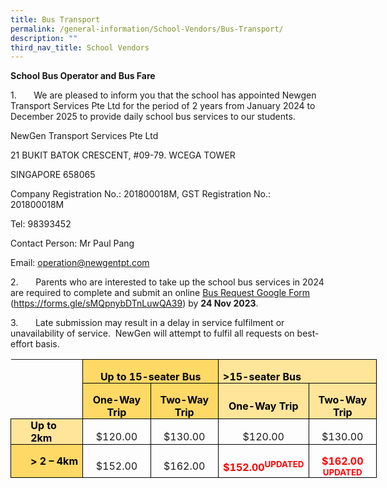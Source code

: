 ```yaml
---
title: Bus Transport
permalink: /general-information/School-Vendors/Bus-Transport/
description: ""
third_nav_title: School Vendors
---
```

**School Bus Operator and Bus Fare**

1.&nbsp;&nbsp;&nbsp;&nbsp;&nbsp;&nbsp; We are pleased to inform you that the school has appointed Newgen Transport Services Pte Ltd for the period of 2 years from January 2024 to December 2025 to provide daily school bus services to our students.

NewGen Transport Services Pte Ltd

21 BUKIT BATOK CRESCENT, #09-79. WCEGA TOWER

SINGAPORE 658065

Company Registration No.: 201800018M, GST Registration No.: 201800018M

Tel: 98393452

Contact Person: Mr Paul Pang

Email: [operation@newgentpt.com](mailto:operation@newgentpt.com)

2.&nbsp;&nbsp;&nbsp;&nbsp;&nbsp;&nbsp; Parents who are interested to take up the school bus services in 2024 are required to complete and submit an online [Bus Request Google Form](https://forms.gle/sMQpnybDTnLuwQA39) (https://forms.gle/sMQpnybDTnLuwQA39) by **24 Nov 2023**.

3.&nbsp;&nbsp;&nbsp;&nbsp;&nbsp;&nbsp; Late submission may result in a delay in service fulfilment or unavailability of service.&nbsp; NewGen will attempt to fulfil all requests on best-effort basis.

<table class="MsoTableGrid" border="1" cellspacing="0" cellpadding="0" width="586" style="width:439.45pt;border-collapse:collapse;border:none;mso-border-alt:
 solid windowtext .5pt;mso-yfti-tbllook:1184;mso-padding-alt:0in 5.4pt 0in 5.4pt"><tbody><tr style="mso-yfti-irow:0;mso-yfti-firstrow:yes;height:28.35pt;mso-height-rule:
  exactly"><td width="132" style="width:99.25pt;border:none;border-right:solid windowtext 1.0pt;
  mso-border-right-alt:solid windowtext .5pt;padding:0in 5.4pt 0in 5.4pt;
  height:28.35pt;mso-height-rule:exactly"><p class="MsoNormal" align="center" style="margin-bottom:0in;text-align:center;
  line-height:normal">&nbsp;</p></td><td width="227" colspan="2" style="width:170.1pt;border:solid windowtext 1.0pt;
  border-left:none;mso-border-left-alt:solid windowtext .5pt;mso-border-alt:
  solid windowtext .5pt;background:#FFD966;mso-background-themecolor:accent4;
  mso-background-themetint:153;padding:0in 5.4pt 0in 5.4pt;height:28.35pt;
  mso-height-rule:exactly"><p class="MsoNormal" align="center" style="margin-bottom:0in;text-align:center;
  line-height:normal"><b><span style="font-size:12.0pt;color:black;mso-color-alt:
  windowtext">Up to 15-seater Bus</span></b><b><span style="font-size:12.0pt"></span></b></p></td><td width="227" colspan="2" style="width:170.1pt;border:solid windowtext 1.0pt;
  border-left:none;mso-border-left-alt:solid windowtext .5pt;mso-border-alt:
  solid windowtext .5pt;background:#FFE599;mso-background-themecolor:accent4;
  mso-background-themetint:102;padding:0in 5.4pt 0in 5.4pt;height:28.35pt;
  mso-height-rule:exactly"><p class="MsoListParagraph" style="margin-bottom:0in;mso-add-space:auto;
  line-height:normal"><b><span style="font-size:12.0pt;color:black;mso-color-alt:
  windowtext">&gt;15-seater Bus</span></b><b><span style="font-size:12.0pt"></span></b></p></td></tr><tr style="mso-yfti-irow:1;height:28.35pt;mso-height-rule:exactly"><td width="132" style="width:99.25pt;border-top:none;border-left:none;
  border-bottom:solid windowtext 1.0pt;border-right:solid windowtext 1.0pt;
  mso-border-bottom-alt:solid windowtext .5pt;mso-border-right-alt:solid windowtext .5pt;
  padding:0in 5.4pt 0in 5.4pt;height:28.35pt;mso-height-rule:exactly"><p class="MsoNormal" align="center" style="margin-bottom:0in;text-align:center;
  line-height:normal">&nbsp;</p></td><td width="113" style="width:85.05pt;border-top:none;border-left:none;
  border-bottom:solid windowtext 1.0pt;border-right:solid windowtext 1.0pt;
  mso-border-top-alt:solid windowtext .5pt;mso-border-left-alt:solid windowtext .5pt;
  mso-border-alt:solid windowtext .5pt;background:#FFD966;mso-background-themecolor:
  accent4;mso-background-themetint:153;padding:0in 5.4pt 0in 5.4pt;height:28.35pt;
  mso-height-rule:exactly"><p class="MsoNormal" align="center" style="margin-bottom:0in;text-align:center;
  line-height:normal"><b><span style="font-size:12.0pt;color:black;mso-color-alt:
  windowtext">One-Way Trip</span></b><b><span style="font-size:12.0pt"></span></b></p></td><td width="113" style="width:85.05pt;border:solid windowtext 1.0pt;border-left:
  none;mso-border-left-alt:solid windowtext .5pt;mso-border-alt:solid windowtext .5pt;
  background:#FFD966;mso-background-themecolor:accent4;mso-background-themetint:
  153;padding:0in 5.4pt 0in 5.4pt;height:28.35pt;mso-height-rule:exactly"><p class="MsoNormal" align="center" style="margin-bottom:0in;text-align:center;
  line-height:normal"><b><span style="font-size:12.0pt;color:black;mso-color-alt:
  windowtext">Two-Way Trip</span></b><b><span style="font-size:12.0pt"></span></b></p></td><td width="113" style="width:85.05pt;border-top:none;border-left:none;
  border-bottom:solid windowtext 1.0pt;border-right:solid windowtext 1.0pt;
  mso-border-top-alt:solid windowtext .5pt;mso-border-left-alt:solid windowtext .5pt;
  mso-border-alt:solid windowtext .5pt;background:#FFE599;mso-background-themecolor:
  accent4;mso-background-themetint:102;padding:0in 5.4pt 0in 5.4pt;height:28.35pt;
  mso-height-rule:exactly"><p class="MsoNormal" align="center" style="margin-bottom:0in;text-align:center;
  line-height:normal"><b><span style="font-size:12.0pt;color:black;mso-color-alt:
  windowtext">One-Way Trip</span></b><b><span style="font-size:12.0pt"></span></b></p></td><td width="113" style="width:85.05pt;border-top:none;border-left:none;
  border-bottom:solid windowtext 1.0pt;border-right:solid windowtext 1.0pt;
  mso-border-top-alt:solid windowtext .5pt;mso-border-left-alt:solid windowtext .5pt;
  mso-border-alt:solid windowtext .5pt;background:#FFE599;mso-background-themecolor:
  accent4;mso-background-themetint:102;padding:0in 5.4pt 0in 5.4pt;height:28.35pt;
  mso-height-rule:exactly"><p class="MsoNormal" align="center" style="margin-bottom:0in;text-align:center;
  line-height:normal"><b><span style="font-size:12.0pt;color:black;mso-color-alt:
  windowtext">Two-Way Trip</span></b><b><span style="font-size:12.0pt"></span></b></p></td></tr><tr style="mso-yfti-irow:2;height:28.35pt;mso-height-rule:exactly"><td width="132" style="width:99.25pt;border:solid windowtext 1.0pt;border-top:
  none;mso-border-top-alt:solid windowtext .5pt;mso-border-alt:solid windowtext .5pt;
  background:#FFE599;mso-background-themecolor:accent4;mso-background-themetint:
  102;padding:0in 5.4pt 0in 5.4pt;height:28.35pt;mso-height-rule:exactly"><p class="MsoListParagraph" style="margin-top:0in;margin-right:0in;margin-bottom:
  0in;margin-left:.25in;mso-add-space:auto;line-height:normal"><b><span style="font-size:12.0pt;color:black;mso-color-alt:windowtext">Up to 2km</span></b><b><span style="font-size:12.0pt"></span></b></p></td><td width="113" style="width:85.05pt;border-top:none;border-left:none;
  border-bottom:solid windowtext 1.0pt;border-right:solid windowtext 1.0pt;
  mso-border-top-alt:solid windowtext .5pt;mso-border-left-alt:solid windowtext .5pt;
  mso-border-alt:solid windowtext .5pt;padding:0in 5.4pt 0in 5.4pt;height:28.35pt;
  mso-height-rule:exactly"><p class="MsoNormal" align="center" style="margin-bottom:0in;text-align:center;
  line-height:normal">$120.00</p></td><td width="113" style="width:85.05pt;border-top:none;border-left:none;
  border-bottom:solid windowtext 1.0pt;border-right:solid windowtext 1.0pt;
  mso-border-top-alt:solid windowtext .5pt;mso-border-left-alt:solid windowtext .5pt;
  mso-border-alt:solid windowtext .5pt;padding:0in 5.4pt 0in 5.4pt;height:28.35pt;
  mso-height-rule:exactly"><p class="MsoNormal" align="center" style="margin-bottom:0in;text-align:center;
  line-height:normal">$130.00</p></td><td width="113" style="width:85.05pt;border-top:none;border-left:none;
  border-bottom:solid windowtext 1.0pt;border-right:solid windowtext 1.0pt;
  mso-border-top-alt:solid windowtext .5pt;mso-border-left-alt:solid windowtext .5pt;
  mso-border-alt:solid windowtext .5pt;padding:0in 5.4pt 0in 5.4pt;height:28.35pt;
  mso-height-rule:exactly"><p class="MsoNormal" align="center" style="margin-bottom:0in;text-align:center;
  line-height:normal">$120.00</p></td><td width="113" style="width:85.05pt;border-top:none;border-left:none;
  border-bottom:solid windowtext 1.0pt;border-right:solid windowtext 1.0pt;
  mso-border-top-alt:solid windowtext .5pt;mso-border-left-alt:solid windowtext .5pt;
  mso-border-alt:solid windowtext .5pt;padding:0in 5.4pt 0in 5.4pt;height:28.35pt;
  mso-height-rule:exactly"><p class="MsoNormal" align="center" style="margin-bottom:0in;text-align:center;
  line-height:normal">$130.00</p></td></tr><tr style="mso-yfti-irow:3;mso-yfti-lastrow:yes;height:28.35pt;mso-height-rule:
  exactly"><td width="132" style="width:99.25pt;border:solid windowtext 1.0pt;border-top:
  none;mso-border-top-alt:solid windowtext .5pt;mso-border-alt:solid windowtext .5pt;
  background:#FFD966;mso-background-themecolor:accent4;mso-background-themetint:
  153;padding:0in 5.4pt 0in 5.4pt;height:28.35pt;mso-height-rule:exactly"><p class="MsoListParagraph" style="margin-top:0in;margin-right:0in;margin-bottom:
  0in;margin-left:.25in;mso-add-space:auto;line-height:normal"><b><span style="font-size:12.0pt;color:black;mso-color-alt:windowtext">&gt; 2 – 4km</span></b><b><span style="font-size:12.0pt"></span></b></p></td><td width="113" style="width:85.05pt;border-top:none;border-left:none;
  border-bottom:solid windowtext 1.0pt;border-right:solid windowtext 1.0pt;
  mso-border-top-alt:solid windowtext .5pt;mso-border-left-alt:solid windowtext .5pt;
  mso-border-alt:solid windowtext .5pt;padding:0in 5.4pt 0in 5.4pt;height:28.35pt;
  mso-height-rule:exactly"><p class="MsoNormal" align="center" style="margin-bottom:0in;text-align:center;
  line-height:normal">$152.00</p></td><td width="113" style="width:85.05pt;border-top:none;border-left:none;
  border-bottom:solid windowtext 1.0pt;border-right:solid windowtext 1.0pt;
  mso-border-top-alt:solid windowtext .5pt;mso-border-left-alt:solid windowtext .5pt;
  mso-border-alt:solid windowtext .5pt;padding:0in 5.4pt 0in 5.4pt;height:28.35pt;
  mso-height-rule:exactly"><p class="MsoNormal" align="center" style="margin-bottom:0in;text-align:center;
  line-height:normal">$162.00</p></td><td width="113" style="width:85.05pt;border-top:none;border-left:none;
  border-bottom:solid windowtext 1.0pt;border-right:solid windowtext 1.0pt;
  mso-border-top-alt:solid windowtext .5pt;mso-border-left-alt:solid windowtext .5pt;
  mso-border-alt:solid windowtext .5pt;padding:0in 5.4pt 0in 5.4pt;height:28.35pt;
  mso-height-rule:exactly"><p class="MsoNormal" align="center" style="margin-bottom:0in;text-align:center;
  line-height:normal"><b><span style="color:red">$152.00<sup>UPDATED</sup><span style="background:yellow;mso-highlight:yellow"></span></span></b></p></td><td width="113" style="width:85.05pt;border-top:none;border-left:none;
  border-bottom:solid windowtext 1.0pt;border-right:solid windowtext 1.0pt;
  mso-border-top-alt:solid windowtext .5pt;mso-border-left-alt:solid windowtext .5pt;
  mso-border-alt:solid windowtext .5pt;padding:0in 5.4pt 0in 5.4pt;height:28.35pt;
  mso-height-rule:exactly"><p class="MsoNormal" align="center" style="margin-bottom:0in;text-align:center;
  line-height:normal"><b><span style="color:red">$162.00<sup> UPDATED</sup><span style="background:yellow;mso-highlight:yellow"></span></span></b></p></td></tr></tbody></table>